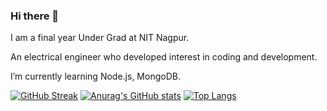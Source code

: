 ### Hi there 👋

<!--
**saiteja-2731/saiteja-2731** is a ✨ _special_ ✨ repository because its `README.md` (this file) appears on your GitHub profile.

Here are some ideas to get you started:

- 🔭 I’m currently working on ...
- 🌱 I’m currently learning ...
- 👯 I’m looking to collaborate on ...
- 🤔 I’m looking for help with ...
- 💬 Ask me about ...
- 📫 How to reach me: ...
- 😄 Pronouns: ...
- ⚡ Fun fact: ...
-->
I am a final year Under Grad at NIT Nagpur. 

An electrical engineer who developed interest in coding and development.

I’m currently learning Node.js, MongoDB.

[![GitHub Streak](https://github-readme-streak-stats.herokuapp.com/?user=saiteja-2731)](https://git.io/streak-stats)
[![Anurag's GitHub stats](https://github-readme-stats.vercel.app/api?username=saiteja-2731)](https://github.com/anuraghazra/github-readme-stats)
[![Top Langs](https://github-readme-stats.vercel.app/api/top-langs/?username=saiteja-2731)](https://github.com/anuraghazra/github-readme-stats)


